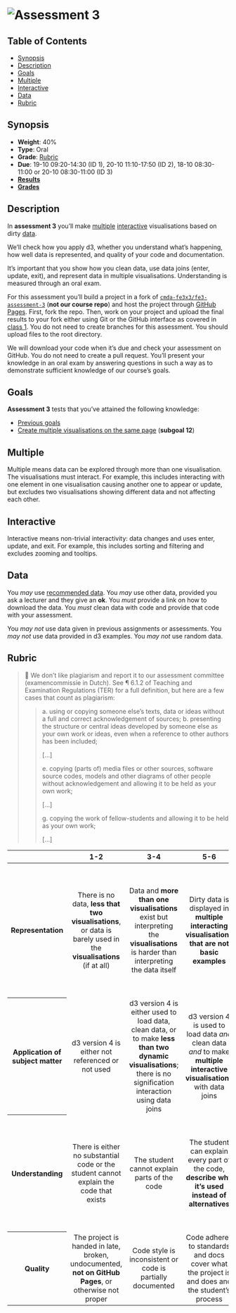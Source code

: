 # ![Assessment 3][banner]

## Table of Contents

*   [Synopsis](#synopsis)
*   [Description](#description)
*   [Goals](#goals)
*   [Multiple](#multiple)
*   [Interactive](#interactive)
*   [Data](#data)
*   [Rubric](#rubric)

## Synopsis

*   **Weight**: 40%
*   **Type**: Oral
*   **Grade**: [Rubric][]
*   **Due**: 19-10 09:20-14:30 (ID 1), 20-10 11:10-17:50 (ID 2),
    18-10 08:30-11:00 or 20-10 08:30-11:00 (ID 3)
*   [**Results**][results]
*   [**Grades**][grades]

## Description

In **assessment 3** you’ll make [multiple][] [interactive][] visualisations
based on dirty [data][].

We’ll check how you apply d3, whether you understand what’s happening, how well
data is represented, and quality of your code and documentation.

It’s important that you show how you clean data, use data joins (enter,
update, exit), and represent data in multiple visualisations.  Understanding is
measured through an oral exam.

For this assessment you’ll build a project in a fork of
[`cmda-fe3x3/fe3-assessment-3`][starter-code] (**not our course repo**) and
host the project through [GitHub Pages][pages].  First, fork the repo.  Then,
work on your project and upload the final results to your fork either using
Git or the GitHub interface as covered in [class 1][c1].  You do not need
to create branches for this assessment.  You should upload files to the root
directory.

We will download your code when it’s due and check your assessment on GitHub.
You do not need to create a pull request.  You’ll present your knowledge in an
oral exam by answering questions in such a way as to demonstrate sufficient
knowledge of our course’s goals.

## Goals

**Assessment 3** tests that you’ve attained the following knowledge:

*   [Previous goals][s]
*   [Create multiple visualisations on the same page][s12] (**subgoal 12**)

## Multiple

Multiple means data can be explored through more than one visualisation.
The visualisations must interact.  For example, this includes interacting with
one element in one visualisation causing another one to appear or update, but
excludes two visualisations showing different data and not affecting each other.

## Interactive

Interactive means non-trivial interactivity: data changes and uses enter,
update, and exit.  For example, this includes sorting and filtering and excludes
zooming and tooltips.

## Data

You _may_ use [recommended data][recommended-data].
You _may_ use other data, provided you ask a lecturer and they give an **ok**.
You _must_ provide a link on how to download the data.
You _must_ clean data with code and provide that code with your assessment.

You _may not_ use data given in previous assignments or assessments.
You _may not_ use data provided in d3 examples.
You _may not_ use random data.

## Rubric

> 💁 We don’t like plagiarism and report it to our assessment committee
> (examencommissie in Dutch).  See ¶ 6.1.2 of Teaching and Examination
> Regulations (TER) for a full definition, but here are a few cases that
> count as plagiarism:
>
> > a. using or copying someone else’s texts, data or ideas without a full and
> > correct acknowledgement of sources;
> > b. presenting the structure or central ideas developed by someone else as
> > your own work or ideas, even when a reference to other authors has been
> > included;
> >
> > \[…]
> >
> > e. copying (parts of) media files or other sources, software source codes,
> > models and other diagrams of other people without acknowledgement and
> > allowing it to be held as your own work;
> >
> > \[…]
> >
> > g. copying the work of fellow-students and allowing it to be held as your
> > own work;
> >
> > \[…]

<!--lint disable no-html maximum-line-length-->

<table>
  <thead>
    <tr>
      <th></th>
      <th><strong>1-2</strong></th>
      <th><strong>3-4</strong></th>
      <th><strong>5-6</strong></th>
      <th><strong>7-8</strong></th>
      <th><strong>9-10</strong></th>
    </tr>
  </thead>
  <tbody>
    <tr>
      <th align="center" scope="row">Representation</th>
      <td align="center">There is no data, <strong>less that two visualisations</strong>, or data is barely used in the <strong>visualisations</strong> (if at all)</td>
      <td align="center">Data and <strong>more than one visualisations</strong> exist but interpreting the <strong>visualisations</strong> is harder than interpreting the data itself</td>
      <td align="center">Dirty data is displayed in <strong>multiple interacting visualisations that are not basic examples</strong></td>
      <td align="center">The <strong>visualisations go beyond examples</strong>; Interaction contributes to gaining insight in data; There are demonstrable additions and the student can name them</td>
      <td align="center">🎓<br>Several of the data’s dimensions are beautifully visualised through interaction</td>
    </tr>
    <tr>
      <th align="center" scope="row">Application of subject matter</th>
      <td align="center">d3 version 4 is either not referenced or not used</td>
      <td align="center">d3 version 4 is either used to load data, clean data, or to make <strong>less than two dynamic visualisations</strong>; there is no signification interaction using data joins</td>
      <td align="center">d3 version 4 is used to load data <em>and</em> clean data <em>and</em> to make <strong>multiple interactive visualisations</strong> with data joins</td>
      <td align="center">The <strong>visualisations contain well-chosen features and interaction methods</strong></td>
      <td align="center">😱<br>The way the student applies d3 is more advanced than what they were taught in class; let’s switch places</td>
    </tr>
    <tr>
      <th align="center" scope="row">Understanding</th>
      <td align="center">There is either no substantial code or the student cannot explain the code that exists</td>
      <td align="center">The student cannot explain parts of the code</td>
      <td align="center">The student can explain every part of the code, <strong>describe why it’s used instead of alternatives</strong></td>
      <td align="center">The student can explain every part of the code, describe why it’s used instead of alternatives, <strong>an can make live changes</strong></td>
      <td align="center">🤓<br>The student understands JavaScript and d3’s programming principles and a geeky / nerdy conversation can be held about these principles</td>
    </tr>
    <tr>
      <th align="center" scope="row">Quality</th>
      <td align="center">The project is handed in late, broken, undocumented, <strong>not on GitHub Pages</strong>, or otherwise not proper</td>
      <td align="center">Code style is inconsistent or code is partially documented</td>
      <td align="center">Code adheres to standards and docs cover what the project is and does and the student’s process</td>
      <td align="center">Code quality is consistently good and docs are professional</td>
      <td align="center">📚<br>Code and docs both read like great books</td>
    </tr>
  </tbody>
</table>

<!--lint enable no-html maximum-line-length-->

[banner]: https://cdn.rawgit.com/cmda-fe3x3/logo/a4b0614/banner-assessment-3.svg

[multiple]: #multiple

[interactive]: #interactive

[data]: #data

[rubric]: #rubric

[pages]: https://pages.github.com

[c1]: ../class-1.md

[s]: ../readme.md#goals

[s12]: ../readme.md#subgoal-12

[recommended-data]: ../assessment-1/readme.md#other-data

[starter-code]: https://github.com/cmda-fe3x3/fe3-assessment-3

[results]: https://github.com/cmda-fe3x3/course-17-18/tree/master/site/assessment-3#readme

[grades]: https://cmda-fe3x3.github.io/grades-17-18/
